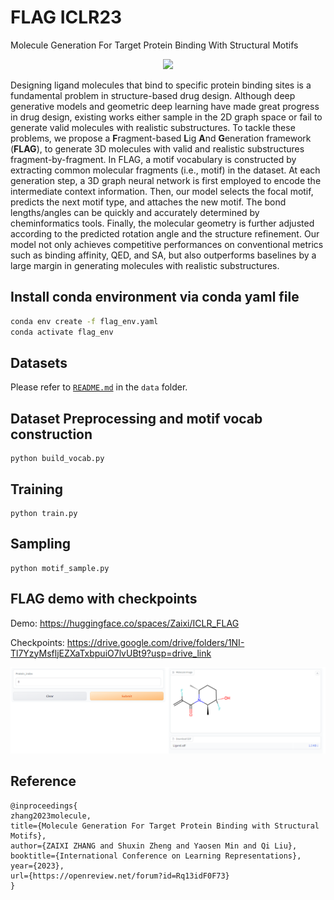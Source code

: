 # FLAG ICLR23
Molecule Generation For Target Protein Binding With Structural Motifs
<div align=center><img src="https://github.com/zaixizhang/FLAG/blob/main/flag.png" width="700"/></div>

Designing ligand molecules that bind to specific protein binding sites is a fundamental problem in structure-based drug design. Although deep generative models and geometric deep learning have made great progress in drug design, existing works either sample in the 2D graph space or fail to generate valid molecules with realistic substructures. To tackle these problems, we propose a **F**ragment-based **L**ig **A**nd **G**eneration framework (**FLAG**), to generate 3D molecules with valid and realistic substructures fragment-by-fragment. In FLAG, a motif vocabulary is constructed by extracting common molecular fragments (i.e., motif) in the dataset. At each generation step, a 3D graph neural network is first employed to encode the intermediate context information. Then, our model selects the focal motif, predicts the next motif type, and attaches the new motif. The bond lengths/angles can be quickly and accurately determined by cheminformatics tools. Finally, 
the molecular geometry is further adjusted according to the predicted rotation angle and the structure refinement.
Our model not only achieves competitive performances on conventional metrics such as binding affinity, QED, and SA, but also outperforms baselines by a
large margin in generating molecules with realistic substructures.

## Install conda environment via conda yaml file
```bash
conda env create -f flag_env.yaml
conda activate flag_env
```

## Datasets
Please refer to [`README.md`](./data/README.md) in the `data` folder.

## Dataset Preprocessing and motif vocab construction

```
python build_vocab.py
```

## Training

```
python train.py
```

## Sampling
```
python motif_sample.py
```

## FLAG demo with checkpoints
Demo: https://huggingface.co/spaces/Zaixi/ICLR_FLAG

Checkpoints: https://drive.google.com/drive/folders/1NI-Tl7YzyMsfljEZXaTxbpuiO7lvUBt9?usp=drive_link

<div align=center><img src="https://github.com/zaixizhang/FLAG/blob/main/huggingface.png" width="700"/></div>

## Reference
```
@inproceedings{
zhang2023molecule,
title={Molecule Generation For Target Protein Binding with Structural Motifs},
author={ZAIXI ZHANG and Shuxin Zheng and Yaosen Min and Qi Liu},
booktitle={International Conference on Learning Representations},
year={2023},
url={https://openreview.net/forum?id=Rq13idF0F73}
}
```

